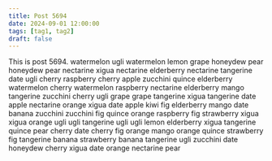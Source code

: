 ```yaml
---
title: Post 5694
date: 2024-09-01 12:00:00
tags: [tag1, tag2]
draft: false
---
```

This is post 5694.
watermelon
ugli
watermelon
lemon
grape
honeydew
pear
honeydew
pear
nectarine
xigua
nectarine
elderberry
nectarine
tangerine
date
ugli
cherry
raspberry
cherry
apple
zucchini
quince
elderberry
watermelon
cherry
watermelon
raspberry
nectarine
elderberry
mango
tangerine
zucchini
cherry
ugli
grape
grape
tangerine
xigua
tangerine
date
apple
nectarine
orange
xigua
date
apple
kiwi
fig
elderberry
mango
date
banana
zucchini
zucchini
fig
quince
orange
raspberry
fig
strawberry
xigua
xigua
orange
ugli
ugli
tangerine
ugli
ugli
lemon
elderberry
xigua
tangerine
quince
pear
cherry
date
cherry
fig
orange
mango
orange
quince
strawberry
fig
tangerine
banana
strawberry
banana
tangerine
ugli
zucchini
date
honeydew
cherry
xigua
date
orange
nectarine
pear
